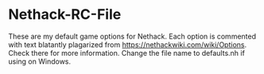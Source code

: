 # Nethack-RC-File

These are my default game options for Nethack.  Each option is commented with text blatantly plagarized from https://nethackwiki.com/wiki/Options.  Check there for more information.  Change the file name to defaults.nh if using on Windows.
